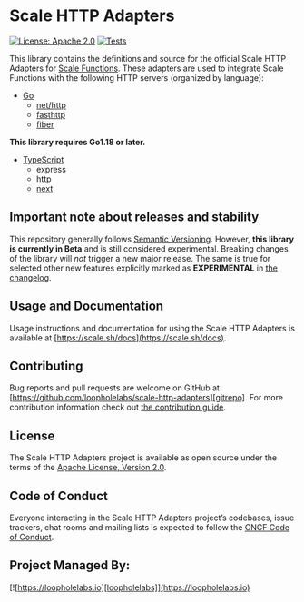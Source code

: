 # Scale HTTP Adapters

[![License: Apache 2.0](https://img.shields.io/badge/License-Apache%202.0-brightgreen.svg)](https://www.apache.org/licenses/LICENSE-2.0)
[![Tests](https://github.com/loopholelabs/scale-http-adapters/actions/workflows/test.yml/badge.svg)](https://github.com/loopholelabs/scale-http-adapters/actions/workflows/test.yml)

This library contains the definitions and source for the official Scale HTTP Adapters for [Scale Functions](https://scale.sh). These 
adapters are used to integrate Scale Functions with the following HTTP servers (organized by language):

- [Go](https://golang.org)
  - [net/http](https://pkg.go.dev/net/http)
  - [fasthttp](https://pkg.go.dev/github.com/valyala/fasthttp)
  - [fiber](https://pkg.go.dev/github.com/gofiber/fiber/v2)

**This library requires Go1.18 or later.**

- [TypeScript](https://www.typescriptlang.org)
  - express
  - http
  - [next](https://vercel.com/docs/concepts/functions/edge-functions#creating-edge-functions)

## Important note about releases and stability

This repository generally follows [Semantic Versioning](https://semver.org/). However, **this library is currently in
Beta** and is still considered experimental. Breaking changes of the library will _not_ trigger a new major release. The
same is true for selected other new features explicitly marked as
**EXPERIMENTAL** in [the changelog](/CHANGELOG.md).

## Usage and Documentation

Usage instructions and documentation for using the Scale HTTP Adapters is available at [https://scale.sh/docs](https://scale.sh/docs).

## Contributing

Bug reports and pull requests are welcome on GitHub at [https://github.com/loopholelabs/scale-http-adapters][gitrepo]. For more
contribution information check
out [the contribution guide](https://github.com/loopholelabs/scale-http-adapters/blob/master/CONTRIBUTING.md).

## License

The Scale HTTP Adapters project is available as open source under the terms of
the [Apache License, Version 2.0](http://www.apache.org/licenses/LICENSE-2.0).

## Code of Conduct

Everyone interacting in the Scale HTTP Adapters project’s codebases, issue trackers, chat rooms and mailing lists is expected to follow the [CNCF Code of Conduct](https://github.com/cncf/foundation/blob/master/code-of-conduct.md).

## Project Managed By:

[![https://loopholelabs.io][loopholelabs]](https://loopholelabs.io)

[gitrepo]: https://github.com/loopholelabs/scale-http-adapters
[loopholelabs]: https://cdn.loopholelabs.io/loopholelabs/LoopholeLabsLogo.svg
[loophomepage]: https://loopholelabs.io
